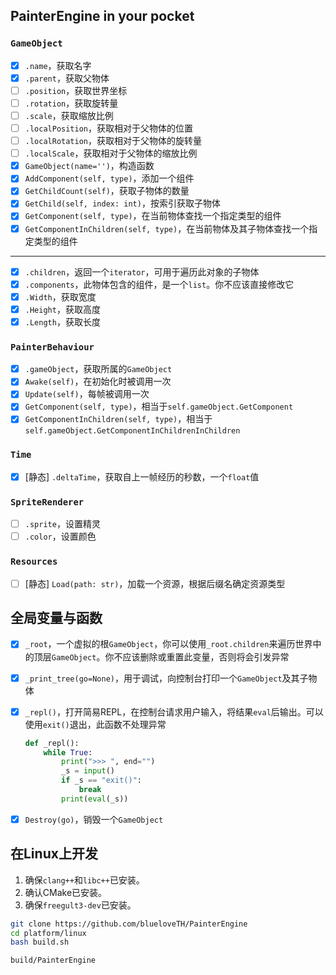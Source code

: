 ## PainterEngine in your pocket

### `GameObject`

- [x] `.name`，获取名字
- [x] `.parent`，获取父物体
- [ ] `.position`，获取世界坐标
- [ ] `.rotation`，获取旋转量
- [ ] `.scale`，获取缩放比例
- [ ] `.localPosition`，获取相对于父物体的位置
- [ ] `.localRotation`，获取相对于父物体的旋转量
- [ ] `.localScale`，获取相对于父物体的缩放比例
- [x] `GameObject(name='')`，构造函数
- [x] `AddComponent(self, type)`，添加一个组件
- [x] `GetChildCount(self)`，获取子物体的数量
- [x] `GetChild(self, index: int)`，按索引获取子物体
- [x] `GetComponent(self, type)`，在当前物体查找一个指定类型的组件
- [x] `GetComponentInChildren(self, type)`，在当前物体及其子物体查找一个指定类型的组件

---

- [x] `.children`，返回一个`iterator`，可用于遍历此对象的子物体
- [x] `.components`，此物体包含的组件，是一个`list`。你不应该直接修改它
- [x] `.Width`，获取宽度
- [x] `.Height`，获取高度
- [x] `.Length`，获取长度

### `PainterBehaviour`

- [x] `.gameObject`，获取所属的`GameObject`
- [x] `Awake(self)`，在初始化时被调用一次
- [x] `Update(self)`，每帧被调用一次
- [x] `GetComponent(self, type)`，相当于`self.gameObject.GetComponent`
- [x] `GetComponentInChildren(self, type)`，相当于`self.gameObject.GetComponentInChildrenInChildren`

### `Time`

- [x] [静态] `.deltaTime`，获取自上一帧经历的秒数，一个`float`值

### `SpriteRenderer`

- [ ] `.sprite`，设置精灵
- [ ] `.color`，设置颜色

### `Resources`

- [ ] [静态] `Load(path: str)`，加载一个资源，根据后缀名确定资源类型

## 全局变量与函数

- [x] `_root`，一个虚拟的根`GameObject`，你可以使用`_root.children`来遍历世界中的顶层`GameObject`。你不应该删除或重置此变量，否则将会引发异常
- [x] `_print_tree(go=None)`，用于调试，向控制台打印一个`GameObject`及其子物体
- [x] `_repl()`，打开简易REPL，在控制台请求用户输入，将结果`eval`后输出。可以使用`exit()`退出，此函数不处理异常

  ```python
  def _repl():
      while True:
          print(">>> ", end="")
          _s = input()
          if _s == "exit()":
              break
          print(eval(_s))
  ```
- [x] `Destroy(go)`，销毁一个`GameObject`

## 在Linux上开发

1. 确保`clang++`和`libc++`已安装。
2. 确认CMake已安装。
3. 确保`freegult3-dev`已安装。

```bash
git clone https://github.com/blueloveTH/PainterEngine
cd platform/linux
bash build.sh

build/PainterEngine
```